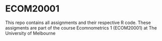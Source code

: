 # ECOM20001
This repo contains all assignments and their respective R code. These assigments are part of the course Ecomnometrics 1 (ECOM20001) at The University of Melbourne
